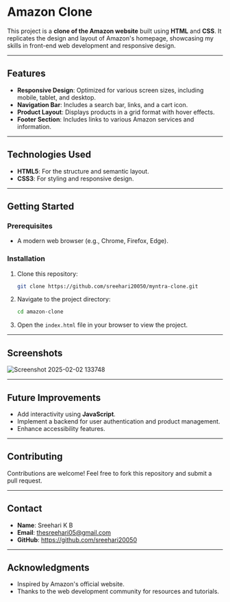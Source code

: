 # Amazon Clone

This project is a **clone of the Amazon website** built using **HTML** and **CSS**. It replicates the design and layout of Amazon's homepage, showcasing my skills in front-end web development and responsive design.

---

## **Features**

- **Responsive Design**: Optimized for various screen sizes, including mobile, tablet, and desktop.
- **Navigation Bar**: Includes a search bar, links, and a cart icon.
- **Product Layout**: Displays products in a grid format with hover effects.
- **Footer Section**: Includes links to various Amazon services and information.

---

## **Technologies Used**

- **HTML5**: For the structure and semantic layout.
- **CSS3**: For styling and responsive design.

---

## **Getting Started**

### **Prerequisites**

- A modern web browser (e.g., Chrome, Firefox, Edge).

### **Installation**

1. Clone this repository:
   ```bash
   git clone https://github.com/sreehari20050/myntra-clone.git
   ```
2. Navigate to the project directory:
   ```bash
   cd amazon-clone
   ```
3. Open the `index.html` file in your browser to view the project.

---

## **Screenshots**

![Screenshot 2025-02-02 133748](https://github.com/user-attachments/assets/4fde272d-8a2f-44b1-a9c3-72a033fdc5c0)

---

## **Future Improvements**

- Add interactivity using **JavaScript**.
- Implement a backend for user authentication and product management.
- Enhance accessibility features.

---

## **Contributing**

Contributions are welcome! Feel free to fork this repository and submit a pull request. 

---

## **Contact**

- **Name**: Sreehari K B
- **Email**: thesreehari05@gmail.com
- **GitHub**: https://github.com/sreehari20050


---

## **Acknowledgments**

- Inspired by Amazon's official website.
- Thanks to the web development community for resources and tutorials.
